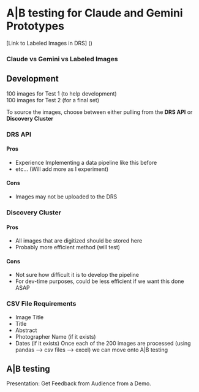 # A|B testing for Claude and Gemini Prototypes
[Link to Labeled Images in DRS] () 
### Claude vs Gemini vs Labeled Images

## Development
100 images for Test 1 (to help development)  
100 images for Test 2 (for a final set)  

To source the images, choose between either pulling from the **DRS API** or **Discovery Cluster**  

### **DRS API**  
#### Pros  
  - Experience Implementing a data pipeline like this before  
  - etc... (Will add more as I experiment)    
#### Cons  
  - Images may not be uploaded to the DRS


### **Discovery Cluster**  
#### Pros  
  - All images that are digitized should be stored here  
  - Probably more efficient method (will test)  
#### Cons  
  - Not sure how difficult it is to develop the pipeline  
  - For dev-time purposes, could be less efficient if we want this done ASAP  

### CSV File Requirements
  - Image Title
  - Title
  - Abstract
  - Photographer Name (if it exists)
  - Dates (if it exists)
Once each of the 200 images are processed (using pandas --> csv files --> excel) we can move onto A|B testing

## A|B testing

Presentation: Get Feedback from Audience from a Demo.
